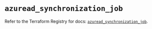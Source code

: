 # `azuread_synchronization_job`

Refer to the Terraform Registry for docs: [`azuread_synchronization_job`](https://registry.terraform.io/providers/hashicorp/azuread/3.2.0/docs/resources/synchronization_job).
